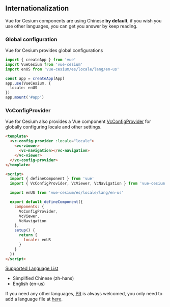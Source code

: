 <!--
 * @Author: zouyaoji@https://github.com/zouyaoji
 * @Date: 2021-10-27 15:54:11
 * @LastEditTime: 2022-12-08 22:02:12
 * @LastEditors: zouyaoji
 * @Description:
 * @FilePath: \vue-cesium@next\website\docs\en-US\i18n.md
-->

## Internationalization

Vue for Cesium components are using Chinese **by default**, if you wish you use other languages, you can get you answer by keep reading.

### Global configuration

Vue for Cesium provides global configurations

```typescript
import { createApp } from 'vue'
import VueCesium from 'vue-cesium'
import enUS from 'vue-cesium/es/locale/lang/en-us'

const app = createApp(App)
app.use(VueCesium, {
  locale: enUS
})
app.mount('#app')
```

### VcConfigProvider

Vue for Cesium also provides a Vue component [VcConfigProvider](/#/en-US/component/vc-config-provider)
for globally configuring locale and other settings.

```html
<template>
  <vc-config-provider :locale="locale">
    <vc-viewer>
      <vc-navigation></vc-navigation>
    </vc-viewer>
  </vc-config-provider>
</template>

<script>
  import { defineComponent } from 'vue'
  import { VcConfigProvider, VcViewer, VcNavigation } from 'vue-cesium'

  import enUS from 'vue-cesium/es/locale/lang/en-us'

  export default defineComponent({
    components: {
      VcConfigProvider,
      VcViewer,
      VcNavigation
    },
    setup() {
      return {
        locale: enUS
      }
    }
  })
</script>
```

<!-- ### CDN Usage

If you are using VueCesium via CDN, then you need to do this, let's again take
unpkg as an example

```html
<script src="//unpkg.com/vue-cesium/dist/locale/zh-cn">
  app.use(VueCesium, {
    locale: VueCesium.lang.zh
  })
</script>
``` -->

[Supported Language List](https://github.com/zouyaoji/vue-cesium/tree/dev/packages/locale/lang)

<ul class="language-list">
  <li>Simplified Chinese (zh-hans)</li>
  <li>English (en-us)</li>
</ul>

If you need any other languages, [PR](https://github.com/zouyaoji/vue-cesium/pulls)
is always welcomed, you only need to add a language file at
[here](https://github.com/zouyaoji/vue-cesium/tree/dev/packages/locale/lang).
